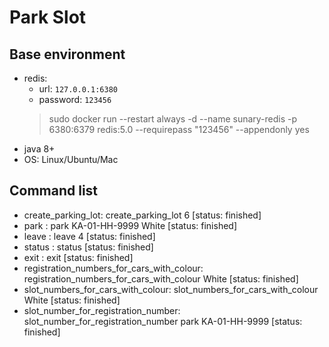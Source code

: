 # Park Slot

## Base environment

+ redis: 
    + url: `127.0.0.1:6380`  
    + password: `123456`
    > sudo docker run --restart always -d --name sunary-redis -p 6380:6379 redis:5.0 --requirepass "123456" --appendonly yes
+ java 8+
+ OS: Linux/Ubuntu/Mac


## Command list

+ create_parking_lot: create_parking_lot 6                                                                 [status: finished]
+ park : park KA-01-HH-9999 White                                                                          [status: finished]
+ leave : leave 4                                                                                          [status: finished]
+ status : status                                                                                          [status: finished]
+ exit : exit                                                                                              [status: finished]
+ registration_numbers_for_cars_with_colour: registration_numbers_for_cars_with_colour White               [status: finished]
+ slot_numbers_for_cars_with_colour: slot_numbers_for_cars_with_colour White                               [status: finished]
+ slot_number_for_registration_number: slot_number_for_registration_number park KA-01-HH-9999              [status: finished]
